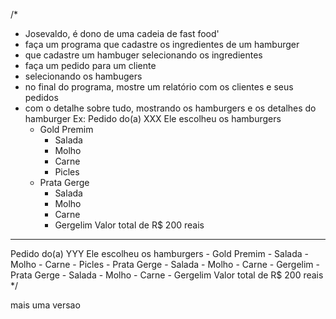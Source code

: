 /*
* Josevaldo, é dono de uma cadeia de fast food' 
* faça um programa que cadastre os ingredientes de um hamburger
* que cadastre um hambuger selecionando os ingredientes
* faça um pedido para um cliente
* selecionando os hambugers
* no final do programa, mostre um relatório com os clientes e seus pedidos
* com o detalhe sobre tudo, mostrando os hamburgers e os detalhes do hamburger
Ex:
Pedido do(a) XXX
Ele escolheu os hamburgers
    - Gold Premim
        - Salada
        - Molho
        - Carne
        - Picles
    - Prata Gerge
        - Salada
        - Molho
        - Carne
        - Gergelim
Valor total de R$ 200 reais
----------------------------------
Pedido do(a) YYY
Ele escolheu os hamburgers
    - Gold Premim
        - Salada
        - Molho
        - Carne
        - Picles
    - Prata Gerge
        - Salada
        - Molho
        - Carne
        - Gergelim
    - Prata Gerge
        - Salada
        - Molho
        - Carne
        - Gergelim
Valor total de R$ 200 reais
*/

mais uma versao
